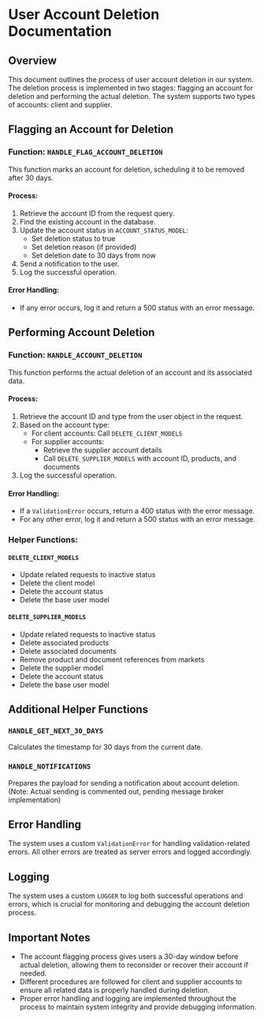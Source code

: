 # User Account Deletion Documentation

## Overview

This document outlines the process of user account deletion in our system. The deletion process is implemented in two stages: flagging an account for deletion and performing the actual deletion. The system supports two types of accounts: client and supplier.

## Flagging an Account for Deletion

### Function: `HANDLE_FLAG_ACCOUNT_DELETION`

This function marks an account for deletion, scheduling it to be removed after 30 days.

#### Process:
1. Retrieve the account ID from the request query.
2. Find the existing account in the database.
3. Update the account status in `ACCOUNT_STATUS_MODEL`:
   - Set deletion status to true
   - Set deletion reason (if provided)
   - Set deletion date to 30 days from now
4. Send a notification to the user.
5. Log the successful operation.

#### Error Handling:
- If any error occurs, log it and return a 500 status with an error message.

## Performing Account Deletion

### Function: `HANDLE_ACCOUNT_DELETION`

This function performs the actual deletion of an account and its associated data.

#### Process:
1. Retrieve the account ID and type from the user object in the request.
2. Based on the account type:
   - For client accounts: Call `DELETE_CLIENT_MODELS`
   - For supplier accounts: 
     - Retrieve the supplier account details
     - Call `DELETE_SUPPLIER_MODELS` with account ID, products, and documents
3. Log the successful operation.

#### Error Handling:
- If a `ValidationError` occurs, return a 400 status with the error message.
- For any other error, log it and return a 500 status with an error message.

### Helper Functions:

#### `DELETE_CLIENT_MODELS`
- Update related requests to inactive status
- Delete the client model
- Delete the account status
- Delete the base user model

#### `DELETE_SUPPLIER_MODELS`
- Update related requests to inactive status
- Delete associated products
- Delete associated documents
- Remove product and document references from markets
- Delete the supplier model
- Delete the account status
- Delete the base user model

## Additional Helper Functions

### `HANDLE_GET_NEXT_30_DAYS`
Calculates the timestamp for 30 days from the current date.

### `HANDLE_NOTIFICATIONS`
Prepares the payload for sending a notification about account deletion. (Note: Actual sending is commented out, pending message broker implementation)

## Error Handling

The system uses a custom `ValidationError` for handling validation-related errors. All other errors are treated as server errors and logged accordingly.

## Logging

The system uses a custom `LOGGER` to log both successful operations and errors, which is crucial for monitoring and debugging the account deletion process.

## Important Notes

- The account flagging process gives users a 30-day window before actual deletion, allowing them to reconsider or recover their account if needed.
- Different procedures are followed for client and supplier accounts to ensure all related data is properly handled during deletion.
- Proper error handling and logging are implemented throughout the process to maintain system integrity and provide debugging information.
